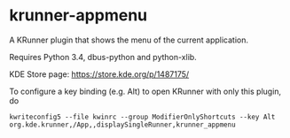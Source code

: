# krunner-appmenu
A KRunner plugin that shows the menu of the current application.

Requires Python 3.4, dbus-python and python-xlib.

KDE Store page: https://store.kde.org/p/1487175/

To configure a key binding (e.g. Alt) to open KRunner with only this plugin, do

    kwriteconfig5 --file kwinrc --group ModifierOnlyShortcuts --key Alt org.kde.krunner,/App,,displaySingleRunner,krunner_appmenu
